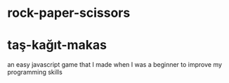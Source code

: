 # rock-paper-scissors
# taş-kağıt-makas

an easy javascript game that I made when I was a beginner to improve my programming skills 

